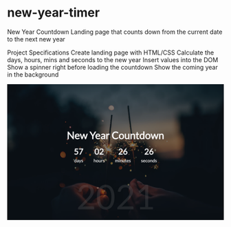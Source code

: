 # new-year-timer
New Year Countdown
Landing page that counts down from the current date to the next new year

Project Specifications
Create landing page with HTML/CSS
Calculate the days, hours, mins and seconds to the new year
Insert values into the DOM
Show a spinner right before loading the countdown
Show the coming year in the background

![](img/image.png)